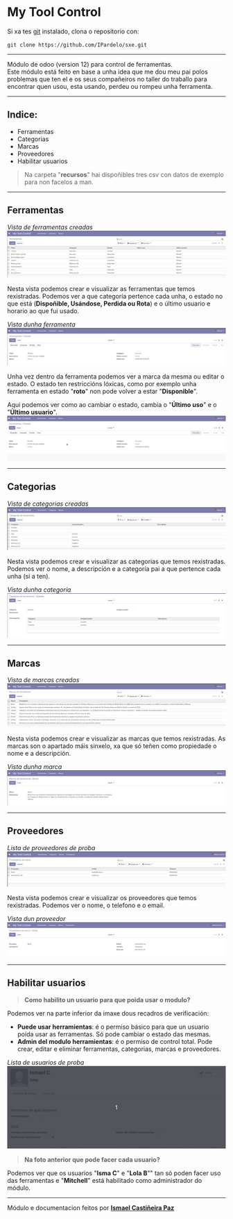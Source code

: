 # My Tool Control

 Si xa tes [git](https://git-scm.com/book/en/v2/Getting-Started-Installing-Git) instalado, clona o repositorio con:

 ```
git clone https://github.com/IPardelo/sxe.git
 ```

 *****

 Módulo de odoo (version 12) para control de ferramentas.  
 Este módulo está feito en base a unha idea que me dou meu pai polos problemas que ten el e os seus compañeiros no taller do traballo para encontrar quen usou, esta usando, perdeu ou rompeu unha ferramenta.

 *****

## Indice:
 * Ferramentas
 * Categorias
 * Marcas
 * Proveedores
 * Habilitar usuarios

> Na carpeta "**recursos**" hai dispoñibles tres csv con datos de exemplo para non facelos a man.

*****

## **Ferramentas**

*Vista de ferramentas creadas*
![Ferramentas](recursos/img/herramientas.png)

Nesta vista podemos crear e visualizar as ferramentas que temos rexistradas. Podemos ver a que categoría pertence cada unha, o estado no que está (**Dispoñible, Usándose, Perdida ou Rota**) e o último usuario e horario ao que fui usado.

*Vista dunha ferramenta*
![Ferramentas](recursos/img/vistaFerramenta.png)

Unha vez dentro da ferramenta podemos ver a marca da mesma ou editar o estado. O estado ten restriccións lóxicas, como por exemplo unha ferramenta en estado "**roto**" non pode volver a estar "**Disponible**".

Aqui podemos ver como ao cambiar o estado, cambia o "**Último uso**" e o "**Último usuario**".
![Ferramentas](recursos/img/usoferramenta.gif)

*****

## **Categorias**

*Vista de categorias creadas*
![Categorias](recursos/img/categorias.png)

Nesta vista podemos crear e visualizar as categorias que temos rexistradas. 
Podemos ver o nome, a descripción e a categoría pai a que pertence cada unha (si a ten).

*Vista dunha categoría*
![Categorias](recursos/img/vistacategorias.png)

*****

## **Marcas**

*Vista de marcas creadas*
![Marcas](recursos/img/marcas.png)

Nesta vista podemos crear e visualizar as marcas que temos rexistradas.  As marcas son o apartado máis sinxelo, xa que só teñen como propiedade o nome e a descripción.

*Vista dunha marca*
![Marcas](recursos/img/vistamarcas.png)

*****

## **Proveedores**

*Lista de proveedores de proba*
![Proveedores](recursos/img/proveedores.png)

Nesta vista podemos crear e visualizar os proveedores que temos rexistradas.  Podemos ver o nome, o telefono e o email.

*Vista dun proveedor*
![Proveedores](recursos/img/vistaproveedores.png)


*****

## **Habilitar usuarios**

>**Como habilito un usuario para que poida usar o modulo?** 

Podemos ver na parte inferior da imaxe dous recadros de verificación:
 * **Puede usar herramientas**: é o permiso básico para que un usuario poida usar as ferramentas. Só pode cambiar o estado das mesmas.
 * **Admin del modulo herramientas**: é o permiso de control total. Pode crear, editar e eliminar ferramentas, categorias, marcas e proveedores.

*Lista de usuarios de proba*
![Usuarios](recursos/img/usuarios.gif)

 >**Na foto anterior que pode facer cada usuario?** 

Podemos ver que os usuarios "**Isma C**" e "**Lola B**"" tan só poden facer uso das ferramentas e "**Mitchell**" está habilitado como administrador do módulo.

*****

Módulo e documentacion feitos por [**Ismael Castiñeira Paz**](https://osmeusproxectos.es)